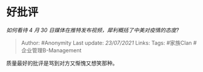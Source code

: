 # 好批评
*如何看待 4 月 30 日媒体在推特发布视频，犀利概括了中美对疫情的态度?*

> Author: #Anonymity
Last update: *23/07/2021* 
Links:
Tags:  #家族Clan #企业管理B-Management 



质量最好的批评是骂到对方又惭愧又想笑那种。




